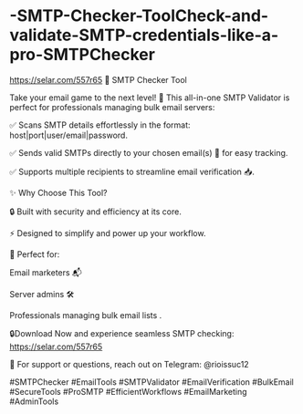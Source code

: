 # -SMTP-Checker-ToolCheck-and-validate-SMTP-credentials-like-a-pro-SMTPChecker
https://selar.com/557r65
🔧 SMTP Checker Tool

Take your email game to the next level! 🚀 This all-in-one SMTP Validator is perfect for professionals managing bulk email servers:

✅ Scans SMTP details effortlessly in the format: host|port|user/email|password.

✅ Sends valid SMTPs directly to your chosen email(s) 📧 for easy tracking.

✅ Supports multiple recipients to streamline email verification 📥.



✨ Why Choose This Tool?

🔒 Built with security and efficiency at its core.

⚡ Designed to simplify and power up your workflow.



🎯 Perfect for:



Email marketers 📬

Server admins 🛠️

Professionals managing bulk email lists .

🔒Download Now and experience seamless SMTP checking: https://selar.com/557r65

📲 For support or questions, reach out on Telegram: @rioissuc12







#SMTPChecker #EmailTools #SMTPValidator #EmailVerification #BulkEmail #SecureTools #ProSMTP #EfficientWorkflows #EmailMarketing #AdminTools
